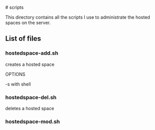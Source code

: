 # scripts

This directory contains all the scripts I use to administrate the hosted spaces on the server.

## List of files

### hostedspace-add.sh

creates a hosted space

OPTIONS

-s with shell


### hostedspace-del.sh

deletes a hosted space

### hostedspace-mod.sh


